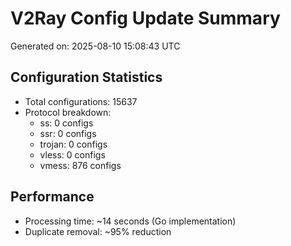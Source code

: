 # V2Ray Config Update Summary
Generated on: 2025-08-10 15:08:43 UTC

## Configuration Statistics
- Total configurations: 15637
- Protocol breakdown:
  - ss: 0 configs
  - ssr: 0 configs
  - trojan: 0 configs
  - vless: 0 configs
  - vmess: 876 configs

## Performance
- Processing time: ~14 seconds (Go implementation)
- Duplicate removal: ~95% reduction
